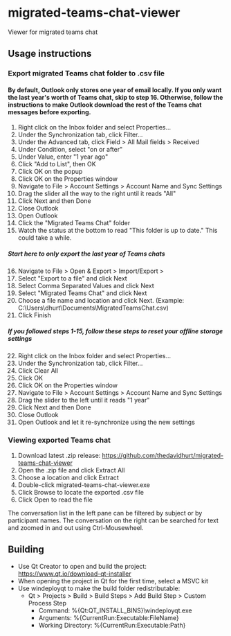 # migrated-teams-chat-viewer

Viewer for migrated teams chat

## Usage instructions
### Export migrated Teams chat folder to .csv file
#### By default, Outlook only stores one year of email locally. If you only want the last year's worth of Teams chat, skip to step 16. Otherwise, follow the instructions to make Outlook download the rest of the Teams chat messages before exporting.
1. Right click on the Inbox folder and select Properties... 
2. Under the Synchronization tab, click Filter... 
3. Under the Advanced tab, click Field > All Mail fields > Received 
4. Under Condition, select "on or after" 
5. Under Value, enter "1 year ago" 
6. Click "Add to List", then OK 
7. Click OK on the popup 
8. Click OK on the Properties window 
9. Navigate to File > Account Settings > Account Name and Sync Settings 
10. Drag the slider all the way to the right until it reads "All" 
11. Click Next and then Done 
12. Close Outlook 
13. Open Outlook 
14. Click the "Migrated Teams Chat" folder 
15. Watch the status at the bottom to read "This folder is up to date." This could take a while.
##### Start here to only export the last year of Teams chats
16. Navigate to File > Open & Export > Import/Export > 
17. Select "Export to a file" and click Next 
18. Select Comma Separated Values and click Next 
19. Select "Migrated Teams Chat" and click Next 
20. Choose a file name and location and click Next. (Example: C:\Users\dhurt\Documents\MigratedTeamsChat.csv) 
21. Click Finish
##### If you followed steps 1-15, follow these steps to reset your offline storage settings
22. Right click on the Inbox folder and select Properties... 
23. Under the Synchronization tab, click Filter... 
24. Click Clear All
25. Click OK
26. Click OK on the Properties window
27. Navigate to File > Account Settings > Account Name and Sync Settings 
28. Drag the slider to the left until it reads "1 year" 
29. Click Next and then Done 
30. Close Outlook 
31. Open Outlook and let it re-synchronize using the new settings

### Viewing exported Teams chat
1. Download latest .zip release: https://github.com/thedavidhurt/migrated-teams-chat-viewer
2. Open the .zip file and click Extract All
3. Choose a location and click Extract
4. Double-click migrated-teams-chat-viewer.exe
5. Click Browse to locate the exported .csv file
6. Click Open to read the file

The conversation list in the left pane can be filtered by subject or by participant names.
The conversation on the right can be searched for text and zoomed in and out using Ctrl-Mousewheel.

## Building
*  Use Qt Creator to open and build the project: https://www.qt.io/download-qt-installer
*  When opening the project in Qt for the first time, select a MSVC kit
*  Use windeployqt to make the build folder redistributable:
    *  Qt > Projects > Build > Build Steps > Add Build Step > Custom Process Step
        *  Command: %{Qt:QT_INSTALL_BINS}\windeployqt.exe
        *  Arguments: %{CurrentRun:Executable:FileName}
        *  Working Directory: %{CurrentRun:Executable:Path}
